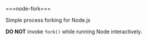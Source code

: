 ===node-fork===

Simple process forking for Node.js

**DO NOT** invoke `fork()` while running Node interactively.
